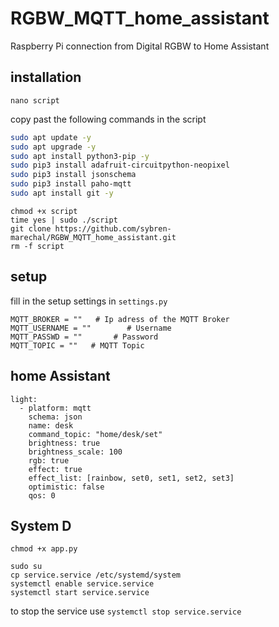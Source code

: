 # RGBW_MQTT_home_assistant
Raspberry Pi connection from Digital RGBW to Home Assistant


## installation

```
nano script
```
copy past the following commands in the script

```bash
sudo apt update -y
sudo apt upgrade -y
sudo apt install python3-pip -y
sudo pip3 install adafruit-circuitpython-neopixel 
sudo pip3 install jsonschema 
sudo pip3 install paho-mqtt 
sudo apt install git -y
```

```
chmod +x script
time yes | sudo ./script
git clone https://github.com/sybren-marechal/RGBW_MQTT_home_assistant.git 
rm -f script
```

## setup
fill in the setup settings in `settings.py`

```
MQTT_BROKER = ""   # Ip adress of the MQTT Broker
MQTT_USERNAME = ""        # Username
MQTT_PASSWD = ""       # Password
MQTT_TOPIC = ""   # MQTT Topic
```

## home Assistant

```
light:
  - platform: mqtt
    schema: json
    name: desk
    command_topic: "home/desk/set"
    brightness: true
    brightness_scale: 100
    rgb: true
    effect: true
    effect_list: [rainbow, set0, set1, set2, set3]
    optimistic: false
    qos: 0
```

## System D

```
chmod +x app.py

sudo su
cp service.service /etc/systemd/system
systemctl enable service.service
systemctl start service.service
```

to stop the service use `systemctl stop service.service`
